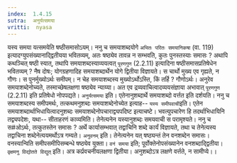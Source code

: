 ```yaml
---
index:  1.4.15
sutra:  अनुर्यत्समया
vritti:  nyasa
---
```


यस्य समया यत्समयेति षष्ठीसमासोऽयम्। ननु च समयाशब्दयोगे `अभितः परितः समयानिकषा` (वा. 119) इत्यादग्युपसंख्यानाद्द्वितीयया भवितव्यम्, अतः षष्ठ्येव तावन्न न सम्भवति, कुतः पुनस्तस्याः समासः ? अथापि कथञ्चित् षष्ठी स्यात्, तथापि समयाशब्दस्याव्ययत्वत् `पूरणगुण` (2.2.11) इत्यादिना षष्ठीसमासप्रतिषेधेन भवितव्यम् ? नैष दोषः; योगग्रहणादिह समयाशब्दार्थेन योगे द्वितीया विज्ञायते। स चार्थो मुख्य एव गृह्यते, न गौणः। स पुनर्मुख्योऽर्थः समीपम्। न चेह समयाशब्दस्य मुख्योऽर्थोऽस्ति, किं तर्हि ? गौणोऽर्थः। अनुरेव समयाशब्देनोच्यते, तस्माच्छेषलक्षणा षष्ठ्येव न्याय्या। अत एव द्रव्यवाचित्वादव्ययसंज्ञाया अभावात् `पूरणगुण` (2.2.11) इति प्रतिषेधो नोपपद्यते। `अनुर्यत्समया` इति। एतेनानुशब्दार्थे समयाशब्दो वर्त्तत इति दर्शयति। ननु च समयाशब्दस्य समीपमर्थः, तत्कथमनुशब्दः समयाशब्देनोच्येत इत्याह-- `यस्य समीपवाची`इति। एतेन समयाशब्दार्थाभिधायित्वादनुशब्दः समयाशब्देनोपचाराद्व्यपदिष्ट इत्याचष्टे। भवत्युपचारेण हि तदर्थाभिधायिनि तद्व्यपदेशः, यथा-- सीताहरणं काव्यमिति। तेनेत्यनेन यस्यानुशब्दः समयवाची स परामृश्यते। ननु च स#ओऽर्थः, तत्कुतस्तेन समासः ? अर्थे कार्यासम्भवात् तद्वाचिनि शब्दे कार्यं विज्ञायते, तथा च तेनेत्यस्य तद्वाचिना शब्देनेत्ययमर्थोऽत्र गम्यते। `अनुवनम्` इति। तेनेत्यनेन यत् षष्ठ्यन्तं तेन वनशब्देन समासः। वनस्यान्विति समीपसमीपिसम्बन्धे षष्ठ्येव युक्ता।
`वनं समया` इति; पूर्वोक्तेनोपसंख्यानेन वनशब्दाद्द्वितीया। `वृक्षमनु विद्योतते विद्युत्` इति। अत्र कर्प्रवचनीयलक्षणा द्वितीया। अनुशब्दोऽत्र लक्षणे वर्त्तते, न सामीप्ये।।

